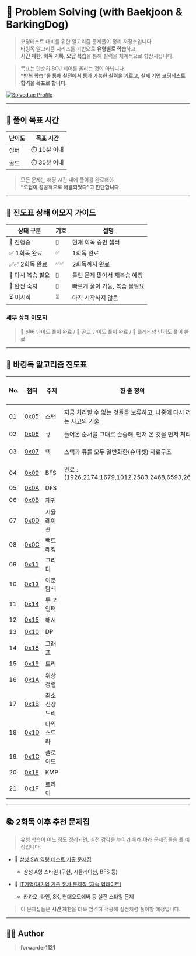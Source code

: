 # 🧠 Problem Solving (with Baekjoon & BarkingDog)

> 코딩테스트 대비를 위한 알고리즘 문제풀이 정리 저장소입니다.  
> 바킹독 알고리즘 시리즈를 기반으로 **유형별로 학습**하고,  
> **시간 제한**, **회독 기록**, **오답 복습**을 통해 실력을 체계적으로 향상시킵니다.

> 목표는 단순히 BOJ 티어를 올리는 것이 아닙니다.  
> **“반복 학습”을 통해 실전에서 통과 가능한 실력을 기르고, 실제 기업 코딩테스트 합격을 목표로 합니다.**

[![Solved.ac Profile](http://mazassumnida.wtf/api/v2/generate_badge?boj=forwarder1121)](https://solved.ac/forwarder1121/)

---

## 🎯 풀이 목표 시간

| 난이도 | 목표 시간     |
|--------|----------------|
| 실버   | ⏱️ 10분 이내  |
| 골드   | ⏱️ 30분 이내  |

> 모든 문제는 해당 시간 내에 풀이를 완료해야  
> **“오답이 성공적으로 해결되었다”고 판단합니다.**

---

## 🧩 진도표 상태 이모지 가이드

| 상태 구분         | 기호   | 설명                          |
|-------------------|--------|-------------------------------|
| 🔄 진행중         | `🔄`   | 현재 회독 중인 챕터          |
| ✅ 1회독 완료     | `✅`   | 1회독 완료                   |
| ✅✅ 2회독 완료   | `✅✅` | 2회독까지 완료               |
| 🔁 다시 복습 필요 | `🔁`   | 틀린 문제 많아서 재복습 예정 |
| 🚀 완전 숙지      | `🚀`   | 빠르게 풀이 가능, 복습 불필요 |
| ⏳ 미시작          | `⏳`   | 아직 시작하지 않음           |

### 세부 상태 이모지  
> 🥈 실버 난이도 풀이 완료 / 🥇 골드 난이도 풀이 완료 / 💎 플래티넘 난이도 풀이 완료

---

## 📌 바킹독 알고리즘 진도표

| No. | 챕터 | 주제 | 한 줄 정의 | 상태 | 1회독 | 2회독 | 3회독 |
|-----|------|------|-----------|------|-------|-------|-------|
| 01 | [0x05](https://www.acmicpc.net/workbook/view/7309) | 스택 | 지금 처리할 수 없는 것들을 보류하고, 나중에 다시 꺼내는 사고의 기술 | ✅ | 🥈🥇💎 | | |
| 02 | [0x06](https://www.acmicpc.net/workbook/view/7310) | 큐 | 들어온 순서를 그대로 존중해, 먼저 온 것을 먼저 처리 | ✅ |🚀 | | |
| 03 | [0x07](https://www.acmicpc.net/workbook/view/7311) | 덱 | 스택과 큐를 모두 일반화한(슈퍼셋) 자료구조 | ✅  | 🥈🥇💎  | | |
| 04 | [0x09](https://www.acmicpc.net/workbook/view/7313) | BFS | 완료 : (1926,2174,1679,1012,2583,2468,6593,2667) | 🔄 | 🥈 | | |
| 05 | [0x0A](https://www.acmicpc.net/workbook/view/7314) | DFS |  | ⏳ | | | |
| 06 | [0x0B](https://www.acmicpc.net/workbook/view/7314) | 재귀 |  | ⏳ | | | |
| 07 | [0x0D](https://www.acmicpc.net/workbook/view/7316) | 시뮬레이션 |  | ⏳ | | | |
| 08 | [0x0C](https://www.acmicpc.net/workbook/view/7315) | 백트래킹 |  | ⏳ | | | |
| 09 | [0x11](https://www.acmicpc.net/workbook/view/7320) | 그리디 | | ⏳ | | | |
| 10 | [0x13](https://www.acmicpc.net/workbook/view/8400) | 이분 탐색 |  | ⏳ | | | |
| 11 | [0x14](https://www.acmicpc.net/workbook/view/8709) | 투 포인터 | | ⏳ | | | |
| 12 | [0x15](https://www.acmicpc.net/workbook/view/9063) | 해시 |  | ⏳ | | | |
| 13 | [0x10](https://www.acmicpc.net/workbook/view/7319) | DP | | ⏳ | | | |
| 14 | [0x18](https://www.acmicpc.net/workbook/view/9562) | 그래프 |  | ⏳ | | | |
| 15 | [0x19](https://www.acmicpc.net/workbook/view/9657) | 트리 | | ⏳ | | | |
| 16 | [0x1A](https://www.acmicpc.net/workbook/view/9738) | 위상 정렬 |  | ⏳ | | | |
| 17 | [0x1B](https://www.acmicpc.net/workbook/view/9907) | 최소 신장 트리 |  | ⏳ | | | |
| 18 | [0x1D](https://www.acmicpc.net/workbook/view/10433) | 다익스트라 | | ⏳ | | | |
| 19 | [0x1C](https://www.acmicpc.net/workbook/view/10318) | 플로이드 |  | ⏳ | | | |
| 20 | [0x1E](https://www.acmicpc.net/workbook/view/12205) | KMP | | ⏳ | | | |
| 21 | [0x1F](https://www.acmicpc.net/workbook/view/12649) | 트라이  |  | ⏳ | | | |

---

## 📚 2회독 이후 추천 문제집

> 유형 학습이 어느 정도 정리되면, 실전 감각을 높이기 위해 아래 문제집들을 풀 예정입니다.

- 🔗 [삼성 SW 역량 테스트 기출 문제집](https://www.acmicpc.net/workbook/view/1152)  
  - 삼성 A형 스타일 (구현, 시뮬레이션, BFS 등)

- 🔗 [IT기업/대기업 기출 유사 문제집 (지속 업데이트)](https://www.acmicpc.net/workbook/view/8708)  
  - 카카오, 라인, SK, 현대오토에버 등 실전 스타일 문제

> 이 문제집들은 **시간 제한**을 더욱 엄격히 적용해 실전처럼 풀이할 예정입니다.

---

## 🧑‍💻 Author

> **forwarder1121**

